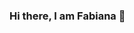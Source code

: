### Hi there, I am Fabiana 👋

<!--
**F4B14N4/F4B14N4** is a ✨ _special_ ✨ repository because its `README.md` (this file) appears on your GitHub profile.
- 😄 Pronouns: she-her

-->
